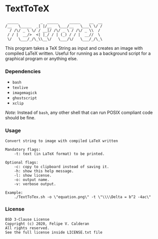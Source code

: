 # TextToTeX
```
 _____          _  _____     _____    __  __
/__   \_____  _| |/__   \___/__   \___\ \/ /
  / /\/ _ \ \/ / __|/ /\/ _ \ / /\/ _ \\  / 
 / / |  __/>  <| |_/ / | (_) / / |  __//  \ 
 \/   \___/_/\_\\__\/   \___/\/   \___/_/\_\
```

This program takes a TeX String as input and creates an image with compiled
LaTeX written. Useful for running as a background script for a graphical
program or anything else.

### Dependencies

- `bash`
- `texlive`
- `imagemagick`
- `ghostscript`
- `xclip`

_Note:_ Instead of `bash`, any other shell that can run POSIX compliant code
should be fine.

### Usage
```
Convert string to image with compiled LaTeX written

Mandatory flags:
    -t: text (in LaTeX format) to be printed.

Optional flags:
    -c: copy to clipboard instead of saving it.
    -h: show this help message.
    -l: show license.
    -o: output name.
    -v: verbose output.

Example:
    ./TextToTex.sh -o \"equation.png\" -t \"\\\\Delta = b^2 -4ac\"
```

### License
```
BSD 3-Clause License
Copyright (c) 2020, Felipe V. Calderan
All rights reserved.
See the full license inside LICENSE.txt file
```
